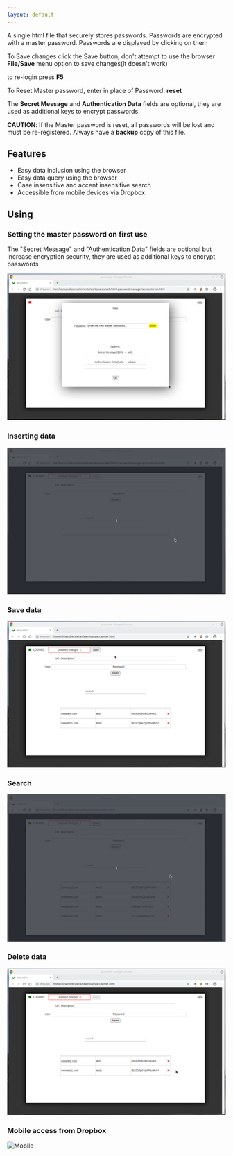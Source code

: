 ```yaml
---
layout: default
---
```


A single html file that securely stores passwords. Passwords are encrypted with a master password. Passwords are displayed by clicking on them

To Save changes click the Save button, don't attempt to use the browser **File/Save** menu option to save changes(it doesn't work)

to re-login press **F5**

To Reset Master password, enter in place of Password: **reset**

The **Secret Message** and **Authentication Data** fields are optional, they are used as additional keys to encrypt passwords

**CAUTION**: If the Master password is reset, all passwords will be lost and must be re-registered. Always have a **backup** copy of this file.

## Features

* Easy data inclusion using the browser
* Easy data query using the browser
* Case insensitive and accent insensitive search
* Accessible from mobile devices via Dropbox

## Using

### Setting the master password on first use

The "Secret Message" and "Authentication Data" fields are optional but increase encryption security, they are used as additional keys to encrypt passwords

![Master Password](images/setup-master-password.gif)

### Inserting data

![Inserting Data](images/insert-data.gif)

### Save data

![Save Data](images/save-date.gif)

### Search

![Search](images/search.gif)

### Delete data

![Delete](images/del-data.gif)

### Mobile access from Dropbox

![Mobile](images/mobile-access.gif)
